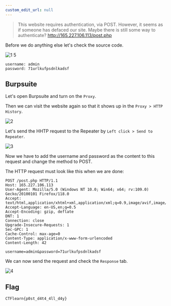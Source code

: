 ```yaml
---
custom_edit_url: null
---
```


> This website requires authentication, via POST. However, it seems as if someone has defaced our site. Maybe there is still some way to authenticate? 
> http://165.227.106.113/post.php

Before we do anything else let's check the source code.

![1 5](https://github.com/Knign/Write-ups/assets/110326359/a6ac0e5d-58b2-4801-9311-315b53247c11)

```
username: admin
password: 71urlkufpsdnlkadsf
```
## Burpsuite
Let's open Burpsuite and turn on the `Proxy`.

Then we can visit the website again so that it shows up in the `Proxy > HTTP History`.

![2](https://github.com/Knign/Write-ups/assets/110326359/af5debe2-5282-4637-a5ca-43e00dbd33a8)

Let's send the HHTP request to the Repeater by `Left click > Send to Repeater`.

![3](https://github.com/Knign/Write-ups/assets/110326359/db0fee9f-2d65-4f0b-9d04-6e41a54ddf42)

Now we have to add the username and password as the content to this request and change the method to POST. 

The HTTP request must look like this when we are done:
```
POST /post.php HTTP/1.1
Host: 165.227.106.113
User-Agent: Mozilla/5.0 (Windows NT 10.0; Win64; x64; rv:109.0) Gecko/20100101 Firefox/118.0
Accept: text/html,application/xhtml+xml,application/xml;q=0.9,image/avif,image/webp,*/*;q=0.8
Accept-Language: en-US,en;q=0.5
Accept-Encoding: gzip, deflate
DNT: 1
Connection: close
Upgrade-Insecure-Requests: 1
Sec-GPC: 1
Cache-Control: max-age=0
Content-Type: application/x-www-form-urlencoded
Content-Length: 42

username=admin&password=71urlkufpsdnlkadsf
```
We can now send the request and check the `Response` tab.

![4](https://github.com/Knign/Write-ups/assets/110326359/26fe62d6-9abc-4fad-88a1-619e1dc0609a)

## Flag
```
CTFlearn{p0st_d4t4_4ll_d4y}
```
